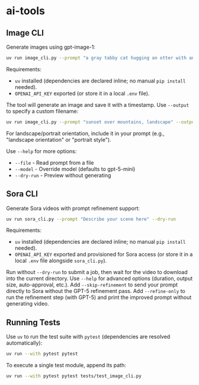 # ai-tools

## Image CLI

Generate images using gpt-image-1:

```bash
uv run image_cli.py --prompt "a gray tabby cat hugging an otter with an orange scarf"
```

Requirements:
- `uv` installed (dependencies are declared inline; no manual `pip install` needed).
- `OPENAI_API_KEY` exported (or store it in a local `.env` file).

The tool will generate an image and save it with a timestamp. Use `--output` to specify a custom filename:

```bash
uv run image_cli.py --prompt "sunset over mountains, landscape" --output sunset.png
```

For landscape/portrait orientation, include it in your prompt (e.g., "landscape orientation" or "portrait style").

Use `--help` for more options:
- `--file` - Read prompt from a file
- `--model` - Override model (defaults to gpt-5-mini)
- `--dry-run` - Preview without generating

## Sora CLI

Generate Sora videos with prompt refinement support:

```bash
uv run sora_cli.py --prompt "Describe your scene here" --dry-run
```

Requirements:
- `uv` installed (dependencies are declared inline; no manual `pip install` needed).
- `OPENAI_API_KEY` exported and provisioned for Sora access (or store it in a local `.env` file alongside `sora_cli.py`).

Run without `--dry-run` to submit a job, then wait for the video to download into the current directory. Use `--help` for advanced options (duration, output size, auto-approval, etc.).
Add `--skip-refinement` to send your prompt directly to Sora without the GPT-5 refinement pass.
Add `--refine-only` to run the refinement step (with GPT-5) and print the improved prompt without generating video.

## Running Tests

Use `uv` to run the test suite with `pytest` (dependencies are resolved automatically):

```bash
uv run --with pytest pytest
```

To execute a single test module, append its path:

```bash
uv run --with pytest pytest tests/test_image_cli.py
```
